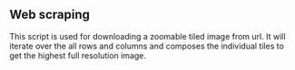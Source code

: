 ## Web scraping
This script is used for downloading a zoomable tiled image from url. It will iterate over the all rows and columns and composes the individual tiles to get the highest full resolution image. 
